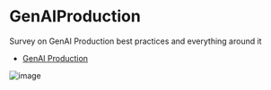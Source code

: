 # GenAIProduction
Survey on GenAI Production best practices and everything around it

- [GenAI Production](https://github.com/harirajeev/GenAIProduction/blob/main/GenAIProduction.md)

![image](https://github.com/user-attachments/assets/010d553d-c53d-42e0-bbc4-2e02373964fc)


